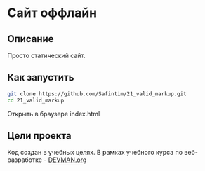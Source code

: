 # Сайт оффлайн

## Описание

Просто статический сайт.

## Как запустить

```sh
git clone https://github.com/Safintim/21_valid_markup.git
cd 21_valid_markup
```

Открыть в браузере index.html

## Цели проекта

Код создан в учебных целях. В рамках учебного курса по веб-разработке - [DEVMAN.org](https://devman.org)
